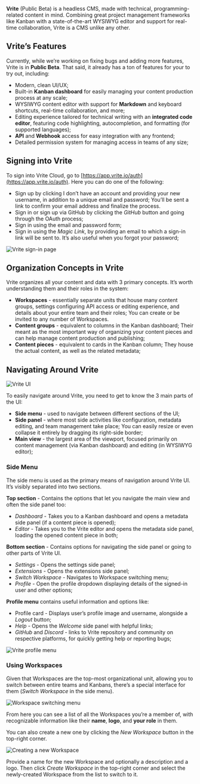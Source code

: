 **Vrite** (Public Beta) is a headless CMS, made with technical, programming-related content in mind. Combining great project management frameworks like Kanban with a state-of-the-art WYSIWYG editor and support for real-time collaboration, Vrite is a CMS unlike any other.

## Vrite’s Features

Currently, while we’re working on fixing bugs and adding more features, Vrite is in **Public Beta**. That said, it already has a ton of features for your to try out, including:

- Modern, clean UI/UX;
- Built-in **Kanban dashboard** for easily managing your content production process at any scale;
- WYSIWYG content editor with support for **Markdown** and keyboard shortcuts, real-time collaboration, and more;
- Editing experience tailored for technical writing with an **integrated code editor**, featuring code highlighting, autocompletion, and formatting (for supported languages);
- **API** and **Webhook** access for easy integration with any frontend;
- Detailed permission system for managing access in teams of any size;

## Signing into Vrite

To sign into Vrite Cloud, go to [https://app.vrite.io/auth](https://app.vrite.io/auth). Here you can do one of the following:

- Sign up by clicking I don’t have an account and providing your new username, in addition to a unique email and password; You’ll be sent a link to confirm your email address and finalize the process.
- Sign in or sign up via GitHub by clicking the _GitHub_ button and going through the OAuth process;
- Sign in using the email and password form;
- Sign in using the _Magic Link_, by providing an email to which a sign-in link will be sent to. It’s also useful when you forgot your password;

![Vrite sign-in page](https://assets.vrite.io/6409e82d7dfc74cef7a72e0d/nFCR9EmtUIUG1WcReL2ec.png)

## Organization Concepts in Vrite

Vrite organizes all your content and data with 3 primary concepts. It’s worth understanding them and their roles in the system:

- **Workspaces** - essentially separate units that house many content groups, settings configuring API access or editing experience, and details about your entire team and their roles; You can create or be invited to any number of Workspaces.
- **Content groups** - equivalent to columns in the Kanban dashboard; Their meant as the most important way of organizing your content pieces and can help manage content production and publishing;
- **Content pieces** - equivalent to cards in the Kanban column; They house the actual content, as well as the related metadata;

## Navigating Around Vrite

![Vrite UI](https://assets.vrite.io/6409e82d7dfc74cef7a72e0d/rhLxLq8fXExjujppGMioW.png)

To easily navigate around Vrite, you need to get to know the 3 main parts of the UI:

- **Side menu** - used to navigate between different sections of the UI;
- **Side panel** - where most side activities like configuration, metadata editing, and team management take place; You can easily resize or even collapse it entirely by dragging its right-side border;
- **Main view** - the largest area of the viewport, focused primarily on content management (via Kanban dashboard) and editing (in WYSIWYG editor);

### Side Menu

The side menu is used as the primary means of navigation around Vrite UI. It’s visibly separated into two sections.

**Top section** - Contains the options that let you navigate the main view and often the side panel too:

- _Dashboard_ - Takes you to a Kanban dashboard and opens a metadata side panel (if a content piece is opened);
- _Editor_ - Takes you to the Vrite editor and opens the metadata side panel, loading the opened content piece in both;

**Bottom section** - Contains options for navigating the side panel or going to other parts of Vrite UI.

- _Settings_ - Opens the settings side panel;
- _Extensions_ - Opens the extensions side panel;
- _Switch Workspace_ - Navigates to Workspace switching menu;
- _Profile_ - Open the profile dropdown displaying details of the signed-in user and other options;

**Profile menu** contains useful information and options like:

- Profile card - Displays user’s profile image and username, alongside a _Logout_ button;
- _Help_ - Opens the _Welcome_ side panel with helpful links;
- _GitHub_ and _Discord_ - links to Vrite repository and community on respective platforms, for quickly getting help or reporting bugs;

![Vrite profile menu](https://assets.vrite.io/6409e82d7dfc74cef7a72e0d/OpS27VzwvghszYP2aclA3.png)

### Using Workspaces

Given that Workspaces are the top-most organizational unit, allowing you to switch between entire teams and Kanbans, there’s a special interface for them (_Switch Workspace_ in the side menu).

![Workspace switching menu](https://assets.vrite.io/6409e82d7dfc74cef7a72e0d/2VuOAx5D8ZUgG3fVjGCEW.png)

From here you can see a list of all the Workspaces you’re a member of, with recognizable information like their **name**, **logo**, and **your role** in them.

You can also create a new one by clicking the _New Workspace_ button in the top-right corner.

![Creating a new Workspace](https://assets.vrite.io/6409e82d7dfc74cef7a72e0d/DfTQ8et6exZUd7bVViHYE.png)

Provide a name for the new Workspace and optionally a description and a logo. Then click _Create Workspace_ in the top-right corner and select the newly-created Workspace from the list to switch to it.
